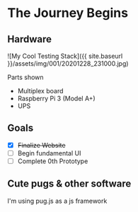 # The Journey Begins

## Hardware

![My Cool Testing Stack]({{ site.baseurl }}/assets/img/001/20201228_231000.jpg)

Parts shown

- Multiplex board
- Raspberry Pi 3 (Model A+)
- UPS

<!--more-->

## Goals

- [x] ~~Finalize Website~~
- [ ] Begin fundamental UI
- [ ] Complete 0th Prototype

## Cute pugs & other software

I'm using pug.js as a js framework

